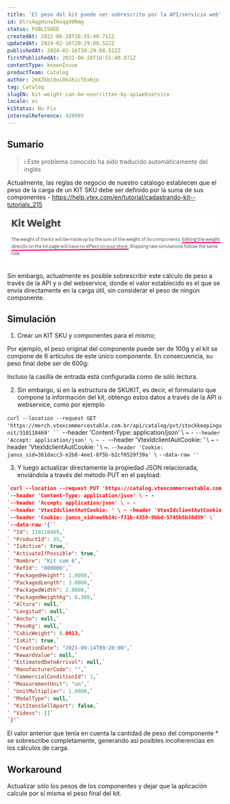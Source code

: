 ```yaml
---
title: 'El peso del kit puede ser sobrescrito por la API/servicio web'
id: Dlrs4qgHsnwIHxqqV0Rmg
status: PUBLISHED
createdAt: 2022-06-28T16:55:40.711Z
updatedAt: 2024-02-16T20:29:08.522Z
publishedAt: 2024-02-16T20:29:08.522Z
firstPublishedAt: 2022-06-28T16:55:40.971Z
contentType: knownIssue
productTeam: Catalog
author: 2mXZkbi0oi061KicTExNjo
tag: Catalog
slugEN: kit-weight-can-be-overritten-by-apiwebservice
locale: es
kiStatus: No Fix
internalReference: 429993
---
```


## Sumario


>ℹ️ Este problema conocido ha sido traducido automáticamente del inglés

Actualmente, las reglas de negocio de nuestro catálogo establecen que el peso de la carga de un KIT SKU debe ser definido por la suma de sus componentes - https://help.vtex.com/en/tutorial/cadastrando-kit--tutorials_215

 ![](https://raw.githubusercontent.com/vtexdocs/help-center-content/refs/heads/main/docs/es/known-issues/Catalog/el-peso-del-kit-puede-ser-sobrescrito-por-la-apiservicio-web_1.png)

Sin embargo, actualmente es posible sobrescribir este cálculo de peso a través de la API y o del webservice, donde el valor establecido es el que se envía directamente en la carga útil, sin considerar el peso de ningún componente.

## Simulación


1) Crear un KIT SKU y componentes para el mismo;

Por ejemplo, el peso original del componente puede ser de 100g y el kit se compone de 6 artículos de este único componente. En consecuencia, su peso final debe ser de 600g:

Incluso la casilla de entrada está configurada como de sólo lectura.

2) Sin embargo, si en la estructura de SKUKIT, es decir, el formulario que compone la información del kit, obtengo estos datos a través de la API o webservice, como por ejemplo

`curl --location --request GET 'https://merch.vtexcommercestable.com.br/api/catalog/pvt/stockkeepingunit/310118469' ``
`--header 'Content-Type: application/json' \ ~ -
`--header 'Accept: application/json' \ ~ -
`--header 'VtexIdclientAutCookie: ' \ ~ -header 'VtexIdclientAutCookie: ' \ ~.
`--header 'Cookie: janus_sid=361dacc3-e2b8-4ee1-8f5b-b2cf0529f39a' \`
`--data-raw ''`

3) Y luego actualizar directamente la propiedad JSON relacionada, enviándola a través del método PUT en el payload:

```json
`curl --location --request PUT 'https://catalog.vtexcommercestable.com.br/api/catalog/pvt/stockkeepingunit/?an=' \`
`--header 'Content-Type: application/json' \ ~ -
`--header 'Accept: application/json' \ ~ -
`--header 'VtexIdclientAutCookie: ' \ ~ -header 'VtexIdclientAutCookie: ' \ ~.
`--header 'Cookie: janus_sid=ee0b24c-f31b-4359-9bbd-5745b5b38d39' \`
`--data-raw '{``
` "Id": 310118469,`
` "ProductId": 35,`
` "IsActive": true,`
` "ActivateIfPossible": true,`
` "Nombre": "Kit com 6",`
` "RefId": "000806",`
` "PackagedHeight": 1.0000,`
` "PackagedLength": 3.0000,`
` "PackagedWidth": 2.0000,`
` "PackagedWeightKg": 0.300,`
` "Altura": null,`
` "Longitud": null,`
` "Ancho": null,`
` "PesoKg": null,`
` "CubicWeight": 0.0013,`
` "IsKit": true,`
` "CreationDate": "2021-09-14T09:20:00",`
` "RewardValue": null,`
` "EstimatedDateArrival": null,`
` "ManufacturerCode": "",`
` "CommercialConditionId": 1,`
` "MeasurementUnit": "un",`
` "UnitMultiplier": 1.0000,`
` "ModalType": null,`
` "KitItensSellApart": false,`
` "Videos": []`
`}'`
```

El valor anterior que tenía en cuenta la cantidad de peso del componente * se sobrescribe completamente, generando así posibles incoherencias en los cálculos de carga.


## Workaround


Actualizar sólo los pesos de los componentes y dejar que la aplicación calcule por sí misma el peso final del kit.

